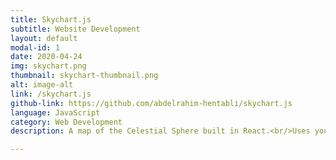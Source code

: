 ```yaml
---
title: Skychart.js
subtitle: Website Development
layout: default
modal-id: 1
date: 2020-04-24
img: skychart.png
thumbnail: skychart-thumbnail.png
alt: image-alt
link: /skychart.js
github-link: https://github.com/abdelrahim-hentabli/skychart.js
language: JavaScript
category: Web Development
description: A map of the Celestial Sphere built in React.<br/>Uses your current location and current time to create calculate what the stars above you look like.

---
```

